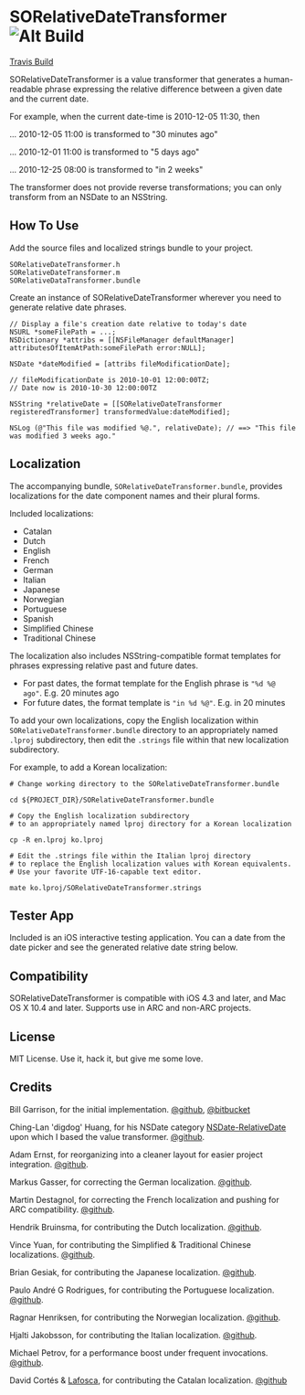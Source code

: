 # SORelativeDateTransformer  ![Alt Build](https://travis-ci.org/kamthamc/SORelativeDateTransformer.svg?branch=master)

[Travis Build](https://travis-ci.org/kamthamc/SORelativeDateTransformer)

SORelativeDateTransformer is a value transformer that generates a human-readable phrase expressing the relative difference between a given date and the current date.

For example, when the current date-time is 2010-12-05 11:30, then

... 2010-12-05 11:00 is transformed to "30 minutes ago"

... 2010-12-01 11:00 is transformed to "5 days ago"

... 2010-12-25 08:00 is transformed to "in 2 weeks"

The transformer does not provide reverse transformations; you can only transform from an NSDate to an NSString.

## How To Use ##

Add the source files and localized strings bundle to your project.

	SORelativeDateTransformer.h
	SORelativeDateTransformer.m
	SORelativeDataTransformer.bundle

Create an instance of SORelativeDateTransformer wherever you need to generate relative date phrases.

	// Display a file's creation date relative to today's date
	NSURL *someFilePath = ...;
	NSDictionary *attribs = [[NSFileManager defaultManager] attributesOfItemAtPath:someFilePath error:NULL];
	
	NSDate *dateModified = [attribs fileModificationDate];
	
	// fileModificationDate is 2010-10-01 12:00:00TZ; 
	// Date now is 2010-10-30 12:00:00TZ
	
	NSString *relativeDate = [[SORelativeDateTransformer registeredTransformer] transformedValue:dateModified];
	
	NSLog (@"This file was modified %@.", relativeDate); // ==> "This file was modified 3 weeks ago."
	
## Localization ##

The accompanying bundle, `SORelativeDateTransformer.bundle`, provides localizations for the date component names and their plural forms. 

Included localizations:

* Catalan
* Dutch
* English
* French
* German
* Italian
* Japanese
* Norwegian
* Portuguese
* Spanish
* Simplified Chinese
* Traditional Chinese

The localization also includes NSString-compatible format templates for phrases expressing relative past and future dates.  

* For past dates, the format template for the English phrase is `"%d %@ ago"`. E.g. 20 minutes ago
* For future dates, the format template is `"in %d %@"`. E.g. in 20 minutes

To add your own localizations, copy the English localization within `SORelativeDateTransformer.bundle` directory to an appropriately named `.lproj` subdirectory, then edit the `.strings` file within that new localization subdirectory.

For example, to add a Korean localization:

	# Change working directory to the SORelativeDateTransformer.bundle
	
	cd ${PROJECT_DIR}/SORelativeDateTransformer.bundle
	
	# Copy the English localization subdirectory
	# to an appropriately named lproj directory for a Korean localization
	
	cp -R en.lproj ko.lproj
	
	# Edit the .strings file within the Italian lproj directory
	# to replace the English localization values with Korean equivalents.
	# Use your favorite UTF-16-capable text editor.
	
	mate ko.lproj/SORelativeDateTransformer.strings

## Tester App ##

Included is an iOS interactive testing application. You can a date from the date picker and see the generated relative date string below.

## Compatibility ##

SORelativeDateTransformer is compatible with iOS 4.3 and later, and Mac OS X 10.4 and later. Supports use in ARC and non-ARC projects.

## License ##

MIT License. Use it, hack it, but give me some love.

## Credits

Bill Garrison, for the initial implementation. [@github](https://github.com/billgarrison), [@bitbucket](https://bitbucket.org/billgarrison)

Ching-Lan 'digdog' Huang, for his NSDate category [NSDate-RelativeDate](https://github.com/digdog/NSDate-RelativeDate) upon which I based the value transformer.
 [@github](https://github.com/digdog).

Adam Ernst, for reorganizing into a cleaner layout for easier project integration. [@github](https://github.com/adamjernst).

Markus Gasser, for correcting the German localization. [@github](https://github.com/frenetisch-applaudierend).

Martin Destagnol, for correcting the French localization and pushing for ARC compatibility. [@github](https://github.com/mdestagnol).

Hendrik Bruinsma, for contributing the Dutch localization. [@github](https://github.com/hbruinsma).

Vince Yuan, for contributing the Simplified & Traditional Chinese localizations. [@github](https://github.com/vinceyuan).

Brian Gesiak, for contributing the Japanese localization. [@github](https://github.com/modocache).

Paulo André G Rodrigues, for contributing the Portuguese localization. [@github](https://github.com/pauloandreget).

Ragnar Henriksen, for contributing the Norwegian localization. [@github](https://github.com/ragnar).

Hjalti Jakobsson, for contributing the Italian localization. [@github](https://github.com/hjaltij).

Michael Petrov, for a performance boost under frequent invocations. [@github](https://github.com/michaelpetrov).

David Cortés & [Lafosca](http://lafosca.cat), for contributing the Catalan localization. [@github](https://github.com/davebcn87)
